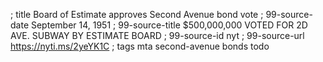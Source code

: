 ; title Board of Estimate approves Second Avenue bond vote
; 99-source-date September 14, 1951
; 99-source-title $500,000,000 VOTED FOR 2D AVE. SUBWAY BY ESTIMATE BOARD
; 99-source-id nyt
; 99-source-url https://nyti.ms/2yeYK1C
; tags mta second-avenue bonds todo

